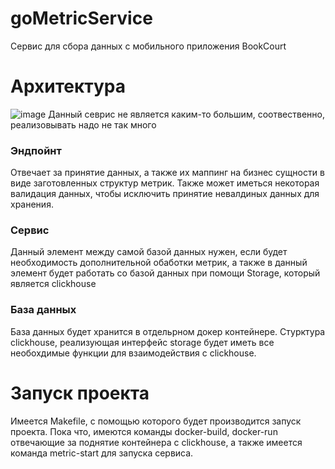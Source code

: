 # goMetricService
Сервис для сбора данных с мобильного приложения BookCourt

# Архитектура

![image](https://github.com/wanna-beat-by-bit/goMetricService/assets/71206074/51753852-1082-4628-a179-4f8fca6a128a)
Данный севрис не является каким-то большим, соотвественно, реализовывать надо не так много
### Эндпойнт
Отвечает за принятие данных, а также их маппинг на бизнес сущности в виде заготовленных структур метрик. 
Также может иметься некоторая валидация данных, чтобы исключить принятие невалдиных данных для хранения.

### Сервис
Данный элемент между самой базой данных нужен, если будет необходимость дополнительной обаботки метрик, 
а также в данный элемент будет работать со базой данных при помощи Storage, который является clickhouse

### База данных
База данных будет хранится в отдельрном докер контейнере. Стурктура clickhouse, реализующая интерфейс 
storage будет иметь все необохдимые функции для взаимодействия с clickhouse.

# Запуск проекта
Имеется Makefile, с помощью которого будет производится запуск проекта. Пока что, имеются команды
docker-build, docker-run отвечающие за поднятие контейнера с clickhouse, а также имеется команда
metric-start для запуска сервиса.
